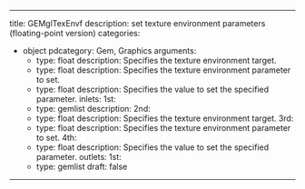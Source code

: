 
---
title: GEMglTexEnvf
description: set texture environment parameters (floating-point version)
categories:
  - object
pdcategory: Gem, Graphics
arguments:
    - type: float
      description: Specifies the texture environment target.
    - type: float
      description: Specifies the texture environment parameter to set.
    - type: float
      description: Specifies the value to set the specified parameter.
inlets:
  1st:
    - type: gemlist
      description:
  2nd:
    - type: float
      description: Specifies the texture environment target.
  3rd:
    - type: float
      description: Specifies the texture environment parameter to set.
  4th:
    - type: float
      description: Specifies the value to set the specified parameter.
outlets:
  1st:
    - type: gemlist
draft: false
---

